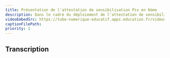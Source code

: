```yaml
---
title: Présentation de l'attestation de sensibilisation Pix en 6ème
description: Dans le cadre du déploiement de l’attestation de sensibilisation au numérique Pix et en vue d’accompagner au mieux les élèves dans cette démarche de sensibilisation, 6 capsules vidéo ont été réalisées par le ministère de l’Éducation nationale et de la Jeunesse, en partenariat avec la CNIL, cybermalveillance.gouv.fr, e-enfance et Pix.
videoEmbedSrc: https://tube-numerique-educatif.apps.education.fr/videos/embed/c4cff725-3784-4952-bdb0-e6fa1cd01862?title=0&amp;warningTitle=0&amp;p2p=0
captionFilePath:
priority: 1
---
```


## Transcription
